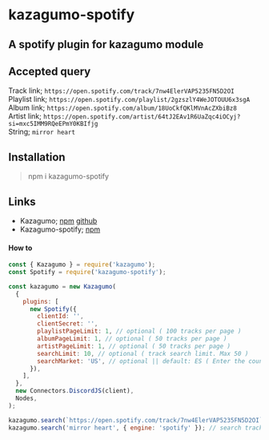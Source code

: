 # kazagumo-spotify

## A spotify plugin for kazagumo module

## Accepted query

Track link; `https://open.spotify.com/track/7nw4ElerVAP5235FN5D2OI`  
Playlist link; `https://open.spotify.com/playlist/2gzszlY4WeJOTOUU6x3sgA`  
Album link; `https://open.spotify.com/album/18UoCkfQKlMVnAcZXbiBz8`  
Artist link; `https://open.spotify.com/artist/64tJ2EAv1R6UaZqc4iOCyj?si=mxc5IMM9RQeEPmY0KBIfjg`  
String; `mirror heart`

## Installation

> npm i kazagumo-spotify

## Links

- Kazagumo; [npm](https://www.npmjs.com/package/kazagumo) [github](https://github.com/Takiyo0/Kazagumo)
- Kazagumo-spotify; [npm](https://www.npmjs.com/package/kazagumo-spotify)

#### How to

```js
const { Kazagumo } = require('kazagumo');
const Spotify = require('kazagumo-spotify');

const kazagumo = new Kazagumo(
  {
    plugins: [
      new Spotify({
        clientId: '',
        clientSecret: '',
        playlistPageLimit: 1, // optional ( 100 tracks per page )
        albumPageLimit: 1, // optional ( 50 tracks per page )
        artistPageLimit: 1, // optional ( 50 tracks per page )
        searchLimit: 10, // optional ( track search limit. Max 50 )
        searchMarket: 'US', // optional || default: ES ( Enter the country you live in. [ Can only be of 2 letters. For eg: US, IN, EN ] )//
      }),
    ],
  },
  new Connectors.DiscordJS(client),
  Nodes,
);

kazagumo.search(`https://open.spotify.com/track/7nw4ElerVAP5235FN5D2OI`); // track, album, playlist, artist
kazagumo.search('mirror heart', { engine: 'spotify' }); // search track using spotify
```
